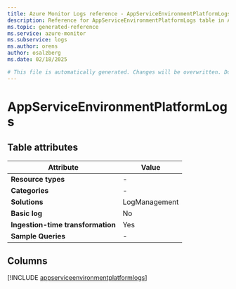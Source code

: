 ```yaml
---
title: Azure Monitor Logs reference - AppServiceEnvironmentPlatformLogs
description: Reference for AppServiceEnvironmentPlatformLogs table in Azure Monitor Logs.
ms.topic: generated-reference
ms.service: azure-monitor
ms.subservice: logs
ms.author: orens
author: osalzberg
ms.date: 02/18/2025

# This file is automatically generated. Changes will be overwritten. Do not change this file directly.
---
```


# AppServiceEnvironmentPlatformLogs




## Table attributes

|Attribute|Value|
|---|---|
|**Resource types**|-|
|**Categories**|-|
|**Solutions**| LogManagement|
|**Basic log**|No|
|**Ingestion-time transformation**|Yes|
|**Sample Queries**|-|



## Columns
  
[!INCLUDE [appserviceenvironmentplatformlogs](~/reusable-content/ce-skilling/azure/includes/azure-monitor/reference/tables/appserviceenvironmentplatformlogs-include.md)]
